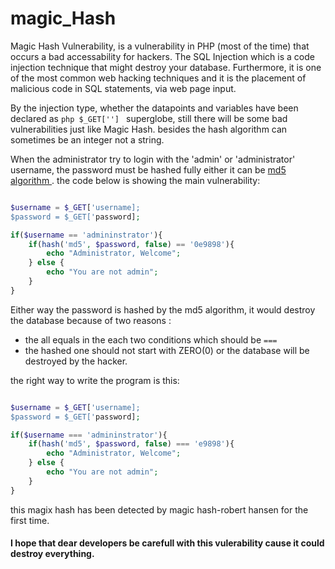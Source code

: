 # magic_Hash
Magic Hash Vulnerability, is a vulnerability in PHP (most of the time) that occurs a bad accessability for hackers.
The SQL Injection which is a code injection technique that might destroy your database. Furthermore, it is one of the most common web hacking techniques and it is the placement of malicious code in SQL statements, via web page input.


By the injection type, whether the datapoints and variables have been declared as ```php $_GET[''] ``` superglobe, still there will be some bad vulnerabilities just like Magic Hash.
besides the hash algorithm can sometimes be an integer not a string.

When the administrator try to login with the 'admin' or 'administrator' username, the password must be hashed fully either it can be <a href="https://en.wikipedia.org/wiki/MD5">md5 algorithm </a>. the code below is showing the main vulnerability:


```php

$username = $_GET['username];
$password = $_GET['password];

if($username == 'admininstrator'){
    if(hash('md5', $password, false) == '0e9898'){
        echo "Administrator, Welcome";
    } else {
        echo "You are not admin";
    }
}

```
Either way the password is hashed by the md5 algorithm, it would destroy the database because of two reasons :
- the all equals in the each two conditions which should be ``` === ```
- the hashed one should not start with ZERO(0) or the database will be destroyed by the hacker.



the right way to write the program is this:

```php

$username = $_GET['username];
$password = $_GET['password];

if($username === 'admininstrator'){
    if(hash('md5', $password, false) === 'e9898'){
        echo "Administrator, Welcome";
    } else {
        echo "You are not admin";
    }
}

````


this magix hash has been detected by magic hash-robert hansen for the first time.

#### I hope that dear developers be carefull with this vulerability cause it could destroy everything.
